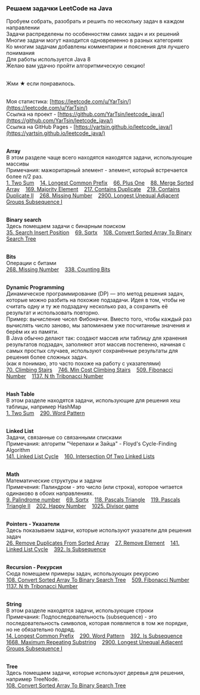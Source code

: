 <h3> Решаем задачки LeetCode на Java </h3>
Пробуем собрать, разобрать и решить по нескольку задач в каждом направлении<br>
Задачи распределены по особенностям самих задач и их решений<br>
Многие задачи могут находится одновременно в разных категориях<br>
Ко многим задачам добавлены комментарии и пояснения для лучшего понимания<br>
Для работы используется Java 8<br>
Желаю вам удачно пройти алгоритмическую секцию!<br><br>


Жми ★ если понравилось.<br><br>

Моя статистика: [https://leetcode.com/u/YarTsin/](https://leetcode.com/u/YarTsin/) <br>
Ссылка на проект - [https://github.com/YarTsin/leetcode_java/](https://github.com/YarTsin/leetcode_java/) <br>
Ссылка на GitHub Pages - [https://yartsin.github.io/leetcode_java/](https://yartsin.github.io/leetcode_java/) <br><br>

<b>Array</b> <br> 
В этом разделе чаще всего находятся находятся задачи, использующие массивы <br>
Примечания: мажоритарный элемент - элемент, который встречается более n/2 раз.<br>
[1. Two Sum](https://github.com/YarTsin/leetcode_java/src/main/java/org/example/g0001_0100/s0001_two_sum) &nbsp;&nbsp;
[14. Longest Common Prefix](https://github.com/YarTsin/leetcode_java/src/main/java/org/example/g0001_0100/s0014_longest_common_prefix) &nbsp;&nbsp;
[66. Plus One](https://github.com/YarTsin/leetcode_java/src/main/java/org/example/g0001_0100/s0066_plus_one) &nbsp;&nbsp;
[88. Merge Sorted Array](https://github.com/YarTsin/leetcode_java/src/main/java/org/example/g0001_0100/s0088_merge_sorted_array) &nbsp;&nbsp;
[169. Majority Element](https://github.com/YarTsin/leetcode_java/src/main/java/org/example/g0101_0200/s0169_majority_element) &nbsp;&nbsp;
[217. Contains Duplicate](https://github.com/YarTsin/leetcode_java/src/main/java/org/example/g0201_0300/s0217_contains_duplicate) &nbsp;&nbsp;
[219. Contains Duplicate II](https://github.com/YarTsin/leetcode_java/src/main/java/org/example/g0201_0300/s0219_contains_duplicate_ii) &nbsp;&nbsp;
[268. Missing Number](https://github.com/YarTsin/leetcode_java/src/main/java/org/example/g0201_0300/s0268_missing_number) &nbsp;&nbsp;
[2900. Longest Unequal Adjacent Groups Subsequence I](https://github.com/YarTsin/leetcode_java/src/main/java/org/example/g2801_2900/p2900_longest_unequal_adjacent_groups_subsequence_i) &nbsp;&nbsp;
<br><br>

<b>Binary search</b> <br>
Здесь помещаем задачи с бинарным поиском<br>
[35. Search Insert Position](https://github.com/YarTsin/leetcode_java/src/main/java/org/example/g0001_0100/s0035_search_insert_position) &nbsp;&nbsp;
[69. Sqrtx](https://github.com/YarTsin/leetcode_java/src/main/java/org/example/g0001_0100/s0069_sqrtx) &nbsp;&nbsp;
[108. Convert Sorted Array To Binary Search Tree](https://github.com/YarTsin/leetcode_java/src/main/java/org/example/g0101_0200/s0108_convert_sorted_array_to_binary_search_tree) &nbsp;&nbsp;
<br><br>


<b>Bits</b> <br>
Операции с битами <br>
[268. Missing Number](https://github.com/YarTsin/leetcode_java/src/main/java/org/example/g0201_0300/s0268_missing_number) &nbsp;&nbsp;
[338. Counting Bits](https://github.com/YarTsin/leetcode_java/src/main/java/org/example/g0301_0400/s0338_counting_bits) &nbsp;&nbsp;
<br><br>

<b>Dynamic Programming</b> <br>
Динамическое программирование (DP) — это метод решения задач, 
которые можно разбить на похожие подзадачи. Идея в том, 
чтобы не считать одну и ту же подзадачу несколько раз, 
а сохранить её результат и использовать повторно. <br>
Пример: вычисление чисел Фибоначчи. Вместо того, чтобы каждый 
раз вычислять число заново, мы запоминаем уже посчитанные значения 
и берём их из памяти.<br>
В Java обычно делают так: создают массив или таблицу для хранения результатов подзадач,
заполняют этот массив постепенно, начиная с самых простых случаев, 
используют сохранённые результаты для решения более сложных задач.<br>
(как я понимаю, это часто похоже на работу с указателями) <br>
[70. Climbing Stairs](https://github.com/YarTsin/leetcode_java/src/main/java/org/example/g0001_0100/s0070_climbing_stairs)  &nbsp;&nbsp;
[746. Min Cost Climbing Stairs](https://github.com/YarTsin/leetcode_java/src/main/java/org/example/g0701_0800/s0746_min_cost_climbing_stairs) &nbsp;&nbsp;
[509. Fibonacci Number](https://github.com/YarTsin/leetcode_java/src/main/java/org/example/g0501_0600/s0509_fibonacci_number) &nbsp;&nbsp;
[1137. N th Tribonacci Number](https://github.com/YarTsin/leetcode_java/src/main/java/org/example/g1101_1200/s1137_n_th_tribonacci_number) &nbsp;&nbsp;
<br><br>

<b>Hash Table</b><br>
В этом разделе находятся задачи, использующие для решения хеш таблицы, например HashMap<br>
[1. Two Sum](https://github.com/YarTsin/leetcode_java/src/main/java/org/example/g0001_0100/s0001_two_sum) &nbsp;&nbsp;
[290. Word Pattern](https://github.com/YarTsin/leetcode_java/src/main/java/org/example/g0201_0300/s0290_word_pattern) &nbsp;&nbsp;
<br><br>

<b>Linked List</b><br>
Задачи, связанные со связанными списками<br>
Примечания: алгоритм "Черепахи и Зайца" - Floyd's Cycle-Finding Algorithm<br>
[141. Linked List Cycle](https://github.com/YarTsin/leetcode_java/src/main/java/org/example/g0101_0200/s0141_linked_list_cycle) &nbsp;&nbsp;
[160. Intersection Of Two Linked Lists](https://github.com/YarTsin/leetcode_java/src/main/java/org/example/g0101_0200/s0160_intersection_of_two_linked_lists) &nbsp;&nbsp;
<br><br>

<b>Math</b><br>
Математические структуры и задачи<br>
Примечения: Палиндром - это число (или строка), которое читается одинаково в обоих направлениях.<br>
[9. Palindrome number](https://github.com/YarTsin/leetcode_java/src/main/java/org/example/g0001_0100/s0009_palindrome_number) &nbsp;&nbsp;
[69. Sqrtx](https://github.com/YarTsin/leetcode_java/src/main/java/org/example/g0001_0100/s0069_sqrtx) &nbsp;&nbsp;
[118. Pascals Triangle](https://github.com/YarTsin/leetcode_java/src/main/java/org/example/g0101_0200/s0118_pascals_triangle) &nbsp;&nbsp;
[119. Pascals Triangle II](https://github.com/YarTsin/leetcode_java/src/main/java/org/example/g0101_0200/s0119_pascals_triangle_ii) &nbsp;&nbsp;
[202. Happy Number](https://github.com/YarTsin/leetcode_java/src/main/java/org/example/g0201_0300/s0202_happy_number) &nbsp;&nbsp;
[1025. Divisor game](https://github.com/YarTsin/leetcode_java/src/main/java/org/example/g1001_1100/s1025_divisor_game) &nbsp;&nbsp;
<br><br>


<b>Pointers - Указатели</b><br>
Здесь показываем задачи, которые используют указатели для решения задач<br>
[26. Remove Duplicates From Sorted Array](https://github.com/YarTsin/leetcode_java/src/main/java/org/example/g0001_0100/s0026_remove_duplicates_from_sorted_array) &nbsp;&nbsp;
[27. Remove Element](https://github.com/YarTsin/leetcode_java/src/main/java/org/example/g0001_0100/s0027_remove_element) &nbsp;&nbsp;
[141. Linked List Cycle](https://github.com/YarTsin/leetcode_java/src/main/java/org/example/g0101_0200/s0141_linked_list_cycle) &nbsp;&nbsp;
[392. Is Subsequence](https://github.com/YarTsin/leetcode_java/src/main/java/org/example/g0301_0400/s0392_is_subsequence) &nbsp;&nbsp;
<br><br>

<b>Recursion - Рекурсия</b><br>
Сюда помещаем примеры задач, использующих рекурсию <br>
[108. Convert Sorted Array To Binary Search Tree](https://github.com/YarTsin/leetcode_java/src/main/java/org/example/g0101_0200/s0108_convert_sorted_array_to_binary_search_tree) &nbsp;&nbsp;
[509. Fibonacci Number](https://github.com/YarTsin/leetcode_java/src/main/java/org/example/g0501_0600/s0509_fibonacci_number) &nbsp;&nbsp;
[1137. N th Tribonacci Number](https://github.com/YarTsin/leetcode_java/src/main/java/org/example/g1101_1200/s1137_n_th_tribonacci_number) &nbsp;&nbsp;
<br><br>

<b>String</b><br>
В этом разделе находятся задачи, использующие строки<br>
Примечания: Подпоследовательность (subsequence) - это последовательность символов,
которая появляется в том же порядке, но не обязательно подряд.<br>
[14. Longest Common Prefix](https://github.com/YarTsin/leetcode_java/src/main/java/org/example/g0001_0100/s0014_longest_common_prefix) &nbsp;&nbsp;
[290. Word Pattern](https://github.com/YarTsin/leetcode_java/src/main/java/org/example/g0201_0300/s0290_word_pattern) &nbsp;&nbsp;
[392. Is Subsequence](https://github.com/YarTsin/leetcode_java/src/main/java/org/example/g0301_0400/s0392_is_subsequence) &nbsp;&nbsp;
[1668. Maximum Repeating Substring](https://github.com/YarTsin/leetcode_java/src/main/java/org/example/g1601_1700/s1668_maximum_repeating_substring) &nbsp;&nbsp;
[2900. Longest Unequal Adjacent Groups Subsequence I](https://github.com/YarTsin/leetcode_java/src/main/java/org/example/g2801_2900/p2900_longest_unequal_adjacent_groups_subsequence_i) &nbsp;&nbsp;
<br><br>

<b>Tree</b><br>
Здесь помещаем задачи, которые используют деревья для решения,<br>
например TreeNode.<br>
[108. Convert Sorted Array To Binary Search Tree](https://github.com/YarTsin/leetcode_java/src/main/java/org/example/g0101_0200/s0108_convert_sorted_array_to_binary_search_tree) &nbsp;&nbsp;
<br><br>